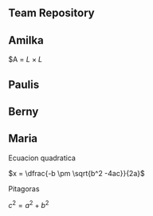 ## Team Repository


## Amilka
$A = $L \times L$ 
## Paulis

## Berny

## Maria
Ecuacion quadratica

$x = \dfrac{-b \pm \sqrt{b^2 -4ac}}{2a}$

Pitagoras

${c^2 = a^2 + b^2}$

